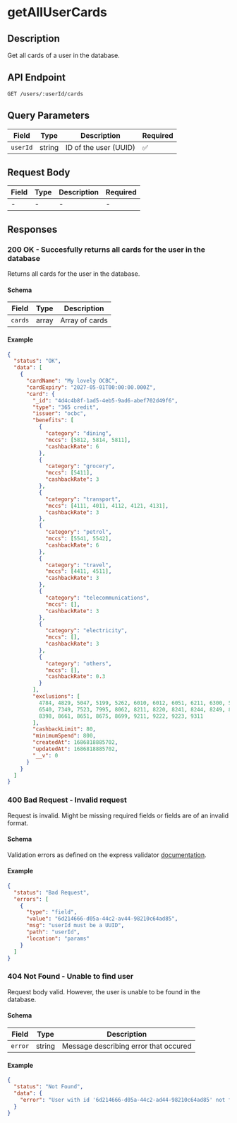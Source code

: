 # getAllUserCards

## Description

Get all cards of a user in the database.

## API Endpoint

`GET /users/:userId/cards`

## Query Parameters

| Field    | Type   | Description           | Required |
| -------- | ------ | --------------------- | -------- |
| `userId` | string | ID of the user (UUID) | ✅       |

## Request Body

| Field | Type | Description | Required |
| ----- | ---- | ----------- | -------- |
| -     | -    | -           | -        |

## Responses

### 200 OK - Succesfully returns all cards for the user in the database

Returns all cards for the user in the database.

#### Schema

| Field   | Type  | Description    |
| ------- | ----- | -------------- |
| `cards` | array | Array of cards |

#### Example

```json
{
  "status": "OK",
  "data": [
    {
      "cardName": "My lovely OCBC",
      "cardExpiry": "2027-05-01T00:00:00.000Z",
      "card": {
        "_id": "4d4c4b8f-1ad5-4eb5-9ad6-abef702d49f6",
        "type": "365 credit",
        "issuer": "ocbc",
        "benefits": [
          {
            "category": "dining",
            "mccs": [5812, 5814, 5811],
            "cashbackRate": 6
          },
          {
            "category": "grocery",
            "mccs": [5411],
            "cashbackRate": 3
          },
          {
            "category": "transport",
            "mccs": [4111, 4011, 4112, 4121, 4131],
            "cashbackRate": 3
          },
          {
            "category": "petrol",
            "mccs": [5541, 5542],
            "cashbackRate": 6
          },
          {
            "category": "travel",
            "mccs": [4411, 4511],
            "cashbackRate": 3
          },
          {
            "category": "telecommunications",
            "mccs": [],
            "cashbackRate": 3
          },
          {
            "category": "electricity",
            "mccs": [],
            "cashbackRate": 3
          },
          {
            "category": "others",
            "mccs": [],
            "cashbackRate": 0.3
          }
        ],
        "exclusions": [
          4784, 4829, 5047, 5199, 5262, 6010, 6012, 6051, 6211, 6300, 5960,
          6540, 7349, 7523, 7995, 8062, 8211, 8220, 8241, 8244, 8249, 8299,
          8398, 8661, 8651, 8675, 8699, 9211, 9222, 9223, 9311
        ],
        "cashbackLimit": 80,
        "minimumSpend": 800,
        "createdAt": 1686818885702,
        "updatedAt": 1686818885702,
        "__v": 0
      }
    }
  ]
}
```

### 400 Bad Request - Invalid request

Request is invalid. Might be missing required fields or fields are of an invalid format.

#### Schema

Validation errors as defined on the express validator [documentation](https://express-validator.github.io/docs/api/validation-result/#error-types).

#### Example

```json
{
  "status": "Bad Request",
  "errors": [
    {
      "type": "field",
      "value": "6d214666-d05a-44c2-av44-98210c64ad85",
      "msg": "userId must be a UUID",
      "path": "userId",
      "location": "params"
    }
  ]
}
```

### 404 Not Found - Unable to find user

Request body valid. However, the user is unable to be found in the database.

#### Schema

| Field   | Type   | Description                           |
| ------- | ------ | ------------------------------------- |
| `error` | string | Message describing error that occured |

#### Example

```json
{
  "status": "Not Found",
  "data": {
    "error": "User with id '6d214666-d05a-44c2-ad44-98210c64ad85' not found."
  }
}
```
